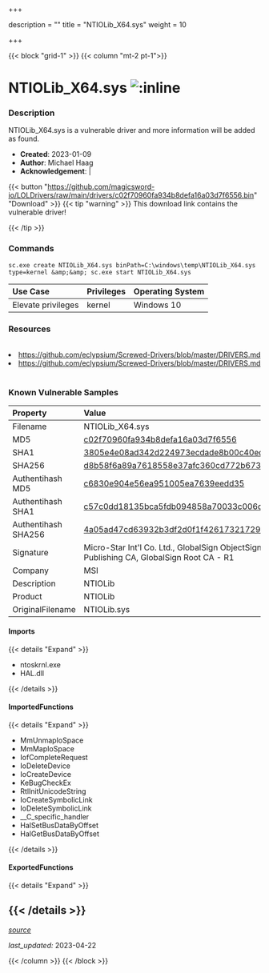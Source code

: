 +++

description = ""
title = "NTIOLib_X64.sys"
weight = 10

+++


{{< block "grid-1" >}}
{{< column "mt-2 pt-1">}}


# NTIOLib_X64.sys ![:inline](/images/twitter_verified.png) 


### Description

NTIOLib_X64.sys is a vulnerable driver and more information will be added as found.

- **Created**: 2023-01-09
- **Author**: Michael Haag
- **Acknowledgement**:  | [](https://twitter.com/)

{{< button "https://github.com/magicsword-io/LOLDrivers/raw/main/drivers/c02f70960fa934b8defa16a03d7f6556.bin" "Download" >}}
{{< tip "warning" >}}
This download link contains the vulnerable driver!

{{< /tip >}}

### Commands

```
sc.exe create NTIOLib_X64.sys binPath=C:\windows\temp\NTIOLib_X64.sys     type=kernel &amp;&amp; sc.exe start NTIOLib_X64.sys
```

| Use Case | Privileges | Operating System | 
|:---- | ---- | ---- |
| Elevate privileges | kernel | Windows 10 |

### Resources
<br>
<li><a href=" https://github.com/eclypsium/Screwed-Drivers/blob/master/DRIVERS.md"> https://github.com/eclypsium/Screwed-Drivers/blob/master/DRIVERS.md</a></li>
<li><a href="https://github.com/eclypsium/Screwed-Drivers/blob/master/DRIVERS.md">https://github.com/eclypsium/Screwed-Drivers/blob/master/DRIVERS.md</a></li>
<br>

### Known Vulnerable Samples

| Property           | Value |
|:-------------------|:------|
| Filename           | NTIOLib_X64.sys |
| MD5                | [c02f70960fa934b8defa16a03d7f6556](https://www.virustotal.com/gui/file/c02f70960fa934b8defa16a03d7f6556) |
| SHA1               | [3805e4e08ad342d224973ecdade8b00c40ed31be](https://www.virustotal.com/gui/file/3805e4e08ad342d224973ecdade8b00c40ed31be) |
| SHA256             | [d8b58f6a89a7618558e37afc360cd772b6731e3ba367f8d58734ecee2244a530](https://www.virustotal.com/gui/file/d8b58f6a89a7618558e37afc360cd772b6731e3ba367f8d58734ecee2244a530) |
| Authentihash MD5   | [c6830e904e56ea951005ea7639eedd35](https://www.virustotal.com/gui/search/authentihash%253Ac6830e904e56ea951005ea7639eedd35) |
| Authentihash SHA1  | [c57c0dd18135bca5fdb094858a70033c006cd281](https://www.virustotal.com/gui/search/authentihash%253Ac57c0dd18135bca5fdb094858a70033c006cd281) |
| Authentihash SHA256| [4a05ad47cd63932b3df2d0f1f42617321729772211bec651fe061140d3e75957](https://www.virustotal.com/gui/search/authentihash%253A4a05ad47cd63932b3df2d0f1f42617321729772211bec651fe061140d3e75957) |
| Signature         | Micro-Star Int&#39;l Co. Ltd., GlobalSign ObjectSign CA, GlobalSign Primary Object Publishing CA, GlobalSign Root CA - R1   |
| Company           | MSI |
| Description       | NTIOLib |
| Product           | NTIOLib |
| OriginalFilename  | NTIOLib.sys |


#### Imports
{{< details "Expand" >}}
* ntoskrnl.exe
* HAL.dll

{{< /details >}}
#### ImportedFunctions
{{< details "Expand" >}}
* MmUnmapIoSpace
* MmMapIoSpace
* IofCompleteRequest
* IoDeleteDevice
* IoCreateDevice
* KeBugCheckEx
* RtlInitUnicodeString
* IoCreateSymbolicLink
* IoDeleteSymbolicLink
* __C_specific_handler
* HalSetBusDataByOffset
* HalGetBusDataByOffset

{{< /details >}}
#### ExportedFunctions
{{< details "Expand" >}}

{{< /details >}}
-----



[*source*](https://github.com/magicsword-io/LOLDrivers/tree/main/yaml/ntiolib_x64.yaml)

*last_updated:* 2023-04-22








{{< /column >}}
{{< /block >}}
